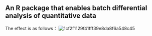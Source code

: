 ## An R package that enables batch differential analysis of quantitative data
The effect is as follows：
![1cf2f1129f41fff39e8da8f6a548c45](https://github.com/user-attachments/assets/88f4320c-f665-4d8a-aedc-8739105fb841)
